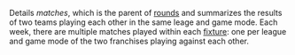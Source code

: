 Details _matches_, which is the parent of [rounds](https://f004.backblazeb2.com/file/sprocket-artifacts/public/pages/s17/rounds.html) and summarizes the results of two teams playing each other in the same leage and game mode.  Each week, there are multiple matches played within each [fixture](./fixtures.html): one per league and game mode of the two franchises playing against each other.
